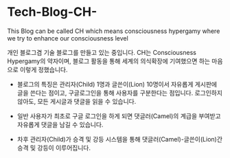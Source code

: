 # Tech-Blog-CH-
This Blog can be called CH which means consciousness hypergamy where we try to enhance our consciousness level

개인 블로그겸 기술 블로그를 만들고 있는 중입니다. CH는 Consciousness Hypergamy의 약자이며, 블로그 활동을 통해 세계의 의식확장에 기여했으면 하는 마음으로 이렇게 정했습니다. 

* 블로그의 특징은 관리자(Child) 1명과 글쓴이(Lion) 10명이서 자유롭게 게시판에 글을 쓴다는 점이고, 구글로그인을 통해 사용자를 구분한다는 점입니다. 로그인하지 않아도, 모든 게시글과 댓글을 읽을 수 있습니다.

* 일반 사용자가 최초로 구글 로그인을 하게 되면 댓글러(Camel)의 계급을 부여받고 자유롭게 댓글을 남길 수 있습니다. 

* 차후 관리자(Child)가 승격 및 강등 시스템을 통해 댓글러(Camel)-글쓴이(Lion)간 승격 및 강등이 이루어집니다.
